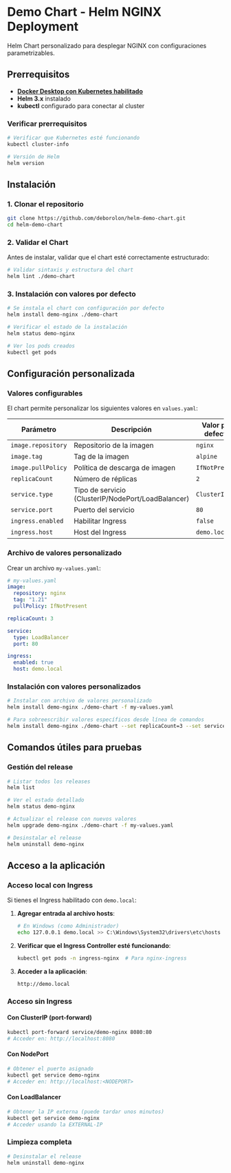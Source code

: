 # Demo Chart - Helm NGINX Deployment

Helm Chart personalizado para desplegar NGINX con configuraciones parametrizables.

## Prerrequisitos

-   [**Docker Desktop con Kubernetes habilitado**](https://docs.docker.com/desktop/features/kubernetes/)
-   **Helm 3.x** instalado
-   **kubectl** configurado para conectar al cluster

### Verificar prerrequisitos

```bash
# Verificar que Kubernetes esté funcionando
kubectl cluster-info

# Versión de Helm
helm version

```

## Instalación

### 1. Clonar el repositorio

```bash
git clone https://github.com/deborolon/helm-demo-chart.git
cd helm-demo-chart

```

### 2. Validar el Chart

Antes de instalar, validar que el chart esté correctamente estructurado:

```bash
# Validar sintaxis y estructura del chart
helm lint ./demo-chart
```

### 3. Instalación con valores por defecto

```bash
# Se instala el chart con configuración por defecto
helm install demo-nginx ./demo-chart

# Verificar el estado de la instalación
helm status demo-nginx

# Ver los pods creados
kubectl get pods

```

## Configuración personalizada


### Valores configurables

  
El chart permite personalizar los siguientes valores en `values.yaml`:

  

| Parámetro | Descripción | Valor por defecto |
|-----------|-------------|-------------------|
| `image.repository` | Repositorio de la imagen | `nginx` |
| `image.tag` | Tag de la imagen | `alpine` |
| `image.pullPolicy` | Política de descarga de imagen | `IfNotPresent` |
| `replicaCount` | Número de réplicas | `2` |
| `service.type` | Tipo de servicio (ClusterIP/NodePort/LoadBalancer) | `ClusterIP` |
| `service.port` | Puerto del servicio | `80` |
| `ingress.enabled` | Habilitar Ingress | `false` |
| `ingress.host` | Host del Ingress | `demo.local` |


### Archivo de valores personalizado

Crear un archivo `my-values.yaml`:

```yaml
# my-values.yaml
image:
  repository: nginx
  tag: "1.21"
  pullPolicy: IfNotPresent

replicaCount: 3

service:
  type: LoadBalancer
  port: 80

ingress:
  enabled: true
  host: demo.local

```

### Instalación con valores personalizados

```bash
# Instalar con archivo de valores personalizado
helm install demo-nginx ./demo-chart -f my-values.yaml

# Para sobreescribir valores específicos desde línea de comandos
helm install demo-nginx ./demo-chart --set replicaCount=3 --set service.type=NodePort

```

## Comandos útiles para pruebas

### Gestión del release

```bash
# Listar todos los releases
helm list

# Ver el estado detallado
helm status demo-nginx

# Actualizar el release con nuevos valores
helm upgrade demo-nginx ./demo-chart -f my-values.yaml

# Desinstalar el release
helm uninstall demo-nginx

```

## Acceso a la aplicación

### Acceso local con Ingress

Si tienes el Ingress habilitado con `demo.local`:

1.  **Agregar entrada al archivo hosts**:
    
    ```bash    
    # En Windows (como Administrador)
    echo 127.0.0.1 demo.local >> C:\Windows\System32\drivers\etc\hosts
    
    ```
    
2.  **Verificar que el Ingress Controller esté funcionando**:
    
    ```bash
    kubectl get pods -n ingress-nginx  # Para nginx-ingress    
    ```
    
3.  **Acceder a la aplicación**:
    
    ```
    http://demo.local
    ```
    

### Acceso sin Ingress

#### Con ClusterIP (port-forward)

```bash
kubectl port-forward service/demo-nginx 8080:80
# Acceder en: http://localhost:8080

```

#### Con NodePort

```bash
# Obtener el puerto asignado
kubectl get service demo-nginx
# Acceder en: http://localhost:<NODEPORT>

```

#### Con LoadBalancer

```bash
# Obtener la IP externa (puede tardar unos minutos)
kubectl get service demo-nginx
# Acceder usando la EXTERNAL-IP

```

    

### Limpieza completa

```bash
# Desinstalar el release
helm uninstall demo-nginx
```
